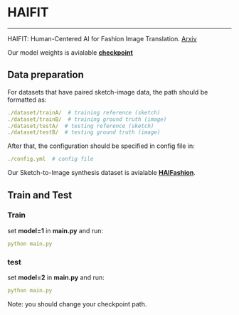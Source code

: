 # HAIFIT

***
HAIFIT: Human-Centered AI for Fashion Image Translation. [Arxiv](https://arxiv.org/abs/2403.08651)

Our model weights is avialable [**checkpoint**](https://drive.google.com/drive/folders/1DW2O9xIiL_wb4BDz06PflUqSq_n9v-Lf?usp=drive_link)

## Data preparation
For datasets that have paired sketch-image data, the path should be formatted as:
```yaml
./dataset/trainA/  # training reference (sketch)
./dataset/trainB/  # training ground truth (image)
./dataset/testA/  # testing reference (sketch)
./dataset/testB/  # testing ground truth (image)
```
After that, the configuration should be specified in config file in:
```yaml
./config.yml  # config file
```
Our Sketch-to-Image synthesis dataset is avialable [**HAIFashion**](https://drive.google.com/file/d/18nQfq7I7XUwXVFOqNbKmiyOnWaBJmw-_/view?usp=drive_link).


## Train and Test
### Train
set **model=1** in **main.py** and run:
```yaml
python main.py
```

### test
set **model=2** in **main.py** and run:
```yaml
python main.py
```
Note: you should change your checkpoint path.
